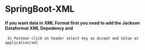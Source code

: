# SpringBoot-XML
#### If you want data in XML Format first you need to add the Jackson Dataformat XML Depedency and
     In Postman click on header select key as Accept and Value as application/xml
